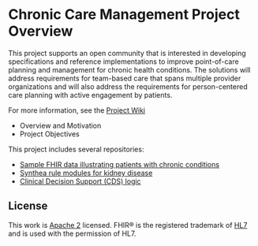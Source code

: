 # Chronic Care Management Project Overview
This project supports an open community that is interested in developing specifications and reference implementations to improve point-of-care planning and management for chronic health conditions. The solutions will address requirements for team-based care that spans multiple provider organizations and will also address the requirements for person-centered care planning with active engagement by patients.

For more information, see the [Project Wiki](https://github.com/chronic-care/project-plan/wiki)
* Overview and Motivation
* Project Objectives

This project includes several repositories:
* [Sample FHIR data illustrating patients with chronic conditions](https://github.com/chronic-care/sample-data)
* [Synthea rule modules for kidney disease](https://github.com/chronic-care/synthetic-data)
* [Clinical Decision Support (CDS) logic](https://github.com/chronic-care/cds-logic)


License
-------

This work is [Apache 2](./LICENSE.txt) licensed.
FHIR® is the registered trademark of [HL7][hl7] and is used with the permission of HL7.

[hl7]: http://hl7.org/
